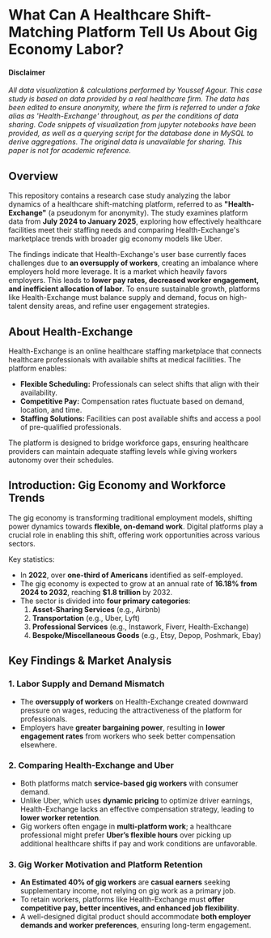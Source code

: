 # **What Can A Healthcare Shift-Matching Platform Tell Us About Gig Economy Labor?**  

#### Disclaimer
*All data visualization & calculations performed by Youssef Agour. This case study is based on data provided by a real healthcare firm. The data has been edited to ensure anonymity, where the firm is referred to under a fake alias as 'Health-Exchange' throughout, as per the conditions of data sharing. Code snippets of visualization from jupyter notebooks have been provided, as well as a querying script for the database done in MySQL to derive aggregations. The original data is unavailable for sharing. This paper is not for academic reference.*

## **Overview**  
This repository contains a research case study analyzing the labor dynamics of a healthcare shift-matching platform, referred to as **"Health-Exchange"** (a pseudonym for anonymity). The study examines platform data from **July 2024 to January 2025**, exploring how effectively healthcare facilities meet their staffing needs and comparing Health-Exchange's marketplace trends with broader gig economy models like Uber.  

The findings indicate that Health-Exchange's user base currently faces challenges due to **an oversupply of workers**, creating an imbalance where employers hold more leverage. It is a market which heavily favors employers. This leads to **lower pay rates, decreased worker engagement, and inefficient allocation of labor**. To ensure sustainable growth, platforms like Health-Exchange must balance supply and demand, focus on high-talent density areas, and refine user engagement strategies.  

## **About Health-Exchange**  
Health-Exchange is an online healthcare staffing marketplace that connects healthcare professionals with available shifts at medical facilities. The platform enables:  
- **Flexible Scheduling:** Professionals can select shifts that align with their availability.  
- **Competitive Pay:** Compensation rates fluctuate based on demand, location, and time.  
- **Staffing Solutions:** Facilities can post available shifts and access a pool of pre-qualified professionals.  

The platform is designed to bridge workforce gaps, ensuring healthcare providers can maintain adequate staffing levels while giving workers autonomy over their schedules.  

## **Introduction: Gig Economy and Workforce Trends**  
The gig economy is transforming traditional employment models, shifting power dynamics towards **flexible, on-demand work**. Digital platforms play a crucial role in enabling this shift, offering work opportunities across various sectors.  

Key statistics:  
- In **2022**, over **one-third of Americans** identified as self-employed.  
- The gig economy is expected to grow at an annual rate of **16.18% from 2024 to 2032**, reaching **$1.8 trillion** by 2032.  
- The sector is divided into **four primary categories**:  
  1. **Asset-Sharing Services** (e.g., Airbnb)  
  2. **Transportation** (e.g., Uber, Lyft)  
  3. **Professional Services** (e.g., Instawork, Fiverr, Health-Exchange)  
  4. **Bespoke/Miscellaneous Goods** (e.g., Etsy, Depop, Poshmark, Ebay)  

## **Key Findings & Market Analysis**  
### **1. Labor Supply and Demand Mismatch**  
- The **oversupply of workers** on Health-Exchange created downward pressure on wages, reducing the attractiveness of the platform for professionals.  
- Employers have **greater bargaining power**, resulting in **lower engagement rates** from workers who seek better compensation elsewhere.  

### **2. Comparing Health-Exchange and Uber**  
- Both platforms match **service-based gig workers** with consumer demand.  
- Unlike Uber, which uses **dynamic pricing** to optimize driver earnings, Health-Exchange lacks an effective compensation strategy, leading to **lower worker retention**.  
- Gig workers often engage in **multi-platform work**; a healthcare professional might prefer **Uber’s flexible hours** over picking up additional healthcare shifts if pay and work conditions are unfavorable.  

### **3. Gig Worker Motivation and Platform Retention**  
- **An Estimated 40% of gig workers** are **casual earners** seeking supplementary income, not relying on gig work as a primary job.  
- To retain workers, platforms like Health-Exchange must **offer competitive pay, better incentives, and enhanced job flexibility**.  
- A well-designed digital product should accommodate **both employer demands and worker preferences**, ensuring long-term engagement.  
